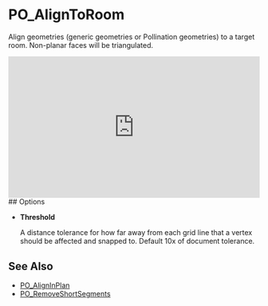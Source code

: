# PO_AlignToRoom

Align geometries (generic geometries or Pollination geometries) to a target room.
Non-planar faces will be triangulated.

<div>
</div>

<div style="left: 0; width: 100%; height: 0; position: relative; padding-bottom: 56.25%;"><iframe src="https://drive.google.com/file/d/1LfpFUosXkFCl-8xsoj69kcGllQAz30DB/view" style="top: 0; left: 0; width: 100%; height: 100%; position: absolute; border: 0;" allowfullscreen scrolling="no" allow="encrypted-media;"></iframe></div>
## Options

* **Threshold**

  A distance tolerance for how far away from each grid line that a vertex should be affected and snapped to. Default 10x of document tolerance.


## See Also

* [PO_AlignInPlan](./po_aligninplan.md)
* [PO_RemoveShortSegments](./po_removeshortsegments.md)

